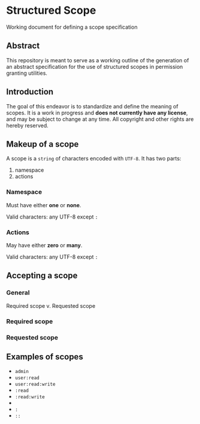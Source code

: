 # Structured Scope
Working document for defining a scope specification

## Abstract

This repository is meant to serve as a working outline of the generation of an abstract specification for the use of structured scopes in permission granting utilities.

## Introduction

The goal of this endeavor is to standardize and define the meaning of scopes. It is a work in progress and **does not currently have any license**, and may be subject to change at any time. All copyright and other rights are hereby reserved.

## Makeup of a scope

A scope is a `string` of characters encoded with `UTF-8`. It has two parts:

1. namespace
2. actions

### Namespace

Must have either **one** or **none**.

Valid characters: any UTF-8 except `:`

### Actions

May have either **zero** or **many**.

Valid characters: any UTF-8 except `:`

## Accepting a scope

### General

Required scope v. Requested scope

### Required scope

### Requested scope

## Examples of scopes

- `admin`
- `user:read`
- `user:read:write`
- `:read`
- `:read:write`
- ` `
- `:`
- `::`
